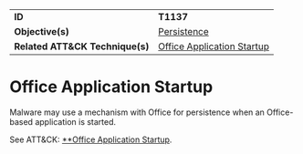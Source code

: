 |||
|---------|------------------------|
|**ID**|**T1137**|
|**Objective(s)**| [Persistence](https://github.com/MBCProject/mbc-markdown/tree/master/persistence)|
|**Related ATT&CK Technique(s)**|[Office Application Startup](https://attack.mitre.org/techniques/T1137)|


Office Application Startup
==========================
Malware may use a mechanism with Office for persistence when an Office-based application is started. 

See ATT&CK: [**Office Application Startup](https://attack.mitre.org/techniques/T1137).